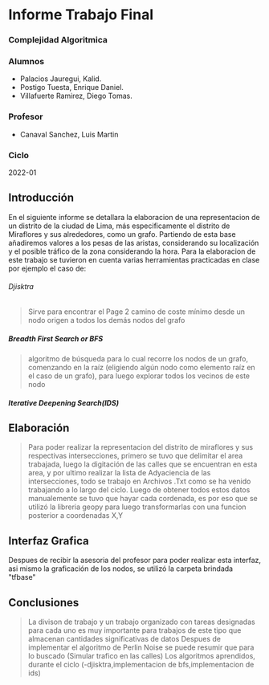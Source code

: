 # Informe Trabajo Final 
### Complejidad Algoritmica

### Alumnos
- Palacios Jauregui, Kalid.
- Postigo Tuesta, Enrique Daniel.
- Villafuerte Ramirez, Diego Tomas.

### Profesor
- Canaval Sanchez, Luis Martin

### Ciclo
2022-01

## Introducción
En el siguiente informe se detallara la elaboracion de una representacion de un distrito de la ciudad de Lima, más especificamente el distrito de Miraflores y sus alrededores, como un grafo.
Partiendo de esta base añadiremos valores a los pesas de las aristas, considerando su localización y el  posible tráfico de la zona considerando la hora.
Para la elaboracion de este trabajo se tuvieron en cuenta varias herramientas practicadas en clase por ejemplo el caso de:
 ###### Djisktra
  >Sirve para encontrar el Page 2 camino de coste mínimo desde un nodo origen a todos los demás nodos del grafo
 ##### Breadth First Search or BFS
  >algoritmo de búsqueda para lo cual recorre los nodos de un grafo, comenzando en la raíz (eligiendo algún nodo como elemento raíz en el caso de un grafo), para          luego explorar todos los vecinos de este nodo
 ##### Iterative Deepening Search(IDS) 
 
## Elaboración

>Para poder realizar la representacion del distrito de miraflores y sus respectivas intersecciones, primero se tuvo que delimitar el area trabajada, luego la digitación de las calles que se encuentran en esta area, y por ultimo realizar la lista de Adyaciencia de las intersecciones, todo se trabajo en Archivos .Txt como se ha venido trabajando a lo largo del ciclo.
>Luego de obtener todos estos datos manualemente se tuvo que hayar cada cordenada, es por eso que se utilizó la libreria geopy para luego transformarlas con una funcion posterior a coordenadas X,Y
 
 ## Interfaz Grafica
 
 Despues de recibir la asesoria del profesor para poder realizar esta interfaz, asi mismo la graficación de los nodos, se utilizó la carpeta brindada "tfbase"
 
 ## Conclusiones
  
>La divison de trabajo y un trabajo organizado con tareas designadas para cada uno es muy importante para trabajos de este tipo que almacenan cantidades         significativas de datos
>Despues de implementar el algoritmo de Perlin Noise se puede resumir que para lo buscado (Simular trafico en las calles)
>Los algoritmos aprendidos, durante el ciclo (-djisktra,implementacion de bfs,implementacion de ids)

